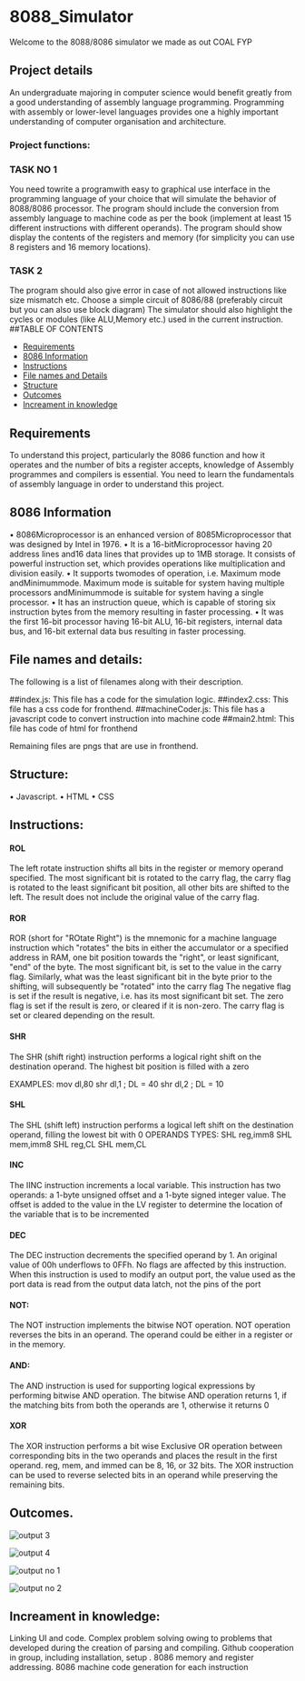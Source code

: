# 8088_Simulator
Welcome to the 8088/8086 simulator we made as out COAL FYP
## Project details
An undergraduate majoring in computer science would benefit greatly from a good understanding
of assembly language programming. Programming with assembly or lower-level
languages provides one a highly important understanding of computer organisation and
architecture.
### Project functions:
### TASK NO 1
You need towrite a programwith easy to graphical use interface in the programming language
of your choice that will simulate the behavior of 8088/8086 processor. The program should
include the conversion from assembly language to machine code as per the book (implement
at least 15 different instructions with different operands). The program should show display
the contents of the registers and memory (for simplicity you can use 8 registers and 16
memory locations).
### TASK 2
The program should also give error in case of not allowed instructions like size mismatch etc.
Choose a simple circuit of 8086/88 (preferably circuit but you can also use block diagram)
The simulator should also highlight the cycles or modules (like ALU,Memory etc.) used in
the current instruction.
##TABLE OF CONTENTS
* [Requirements](#Requirements)
* [8086 Information](#8086-information)
* [Instructions ](#Instructions)
* [File names and Details](#File-names-and-Details)
* [Structure](#Structure)
* [Outcomes](#Outcomes)
* [Increament in knowledge](#Increament-in-knowledge)

## Requirements
To understand this project, particularly the 8086 function and how it operates and the number of bits a register accepts, knowledge of Assembly programmes and compilers is essential. You need to learn the fundamentals of assembly language in order to understand this project.
## 8086 Information


• 8086Microprocessor is an enhanced version of 8085Microprocessor that was designed
by Intel in 1976.
• It is a 16-bitMicroprocessor having 20 address lines and16 data lines that provides up
to 1MB storage. It consists of powerful instruction set, which provides operations like
multiplication and division easily.
• It supports twomodes of operation, i.e. Maximum mode andMinimummode. Maximum
mode is suitable for system having multiple processors andMinimummode is
suitable for system having a single processor.
• It has an instruction queue, which is capable of storing six instruction bytes from the
memory resulting in faster processing.
• It was the first 16-bit processor having 16-bit ALU, 16-bit registers, internal data bus,
and 16-bit external data bus resulting in faster processing.


## File names and details:
The following is a list of filenames along with their description.

##index.js:
This file has a code for the simulation logic.
##index2.css:
This file has a css code for fronthend.
##machineCoder.js:
This file has a javascript code to convert instruction into machine code
##main2.html:
This file has code of html for fronthend

Remaining files are pngs that are use in fronthend.

## Structure:

• Javascript.
• HTML
• CSS

## Instructions:
#### ROL
The left rotate instruction shifts all bits in the register or memory operand specified. The most significant bit is rotated to the carry flag,
the carry flag is rotated to the least significant bit position, all other bits are shifted to the left. 
The result does not include the original value of the carry flag.


#### ROR
ROR (short for "ROtate Right") is the mnemonic for a machine language instruction which "rotates" the bits in either the accumulator or a specified address in RAM, one bit position towards the "right", or least significant, "end" of the byte. The most significant bit, is set to the value in the carry flag. Similarly, what was the least significant bit in the byte prior to the shifting, will subsequently be "rotated" into the carry flag
    The negative flag is set if the result is negative, i.e. has its most significant bit set.
    The zero flag is set if the result is zero, or cleared if it is non-zero.
    The carry flag is set or cleared depending on the result.

#### SHR
The SHR (shift right) instruction performs a logical
right shift on the destination operand. The highest bit
position is filled with a zero

EXAMPLES:
mov dl,80
shr dl,1 ; DL = 40
shr dl,2 ; DL = 10

#### SHL
The SHL (shift left) instruction performs a logical left
shift on the destination operand, filling the lowest bit
with 0
OPERANDS TYPES:
SHL reg,imm8
SHL mem,imm8
SHL reg,CL
SHL mem,CL


#### INC

The IINC instruction increments a local variable. This instruction has two operands: 
a 1-byte unsigned offset and a 1-byte signed integer value.
The offset is added to the value in the LV register to determine the location of the variable that is to be incremented

#### DEC
The DEC instruction decrements the specified operand by 1. An original value of 00h underflows to 0FFh.
No flags are affected by this instruction. When this instruction is used to modify an output port, the value used as
the port data is read from the output data latch, not the pins of the port

#### NOT:
The NOT instruction implements the bitwise NOT operation. NOT operation reverses the bits in an operand.
The operand could be either in a register or in the memory.


#### AND:

The AND instruction is used for supporting logical expressions by performing bitwise AND operation.
The bitwise AND operation returns 1, if the matching bits from both the operands are 1, otherwise it returns 0


#### XOR
The XOR instruction performs a bit wise Exclusive OR operation between corresponding bits in the two operands and places
the result in the first operand. reg, mem, and immed can be 8, 16, or 32 bits. 
The XOR instruction can be used to reverse selected bits in an operand while preserving the remaining bits.



## Outcomes.

![output 3](https://user-images.githubusercontent.com/119393518/205508536-0f85950e-1749-4220-a45d-8b8837921ef1.PNG)


![output 4](https://user-images.githubusercontent.com/119393518/205508549-53450f01-2c2b-42fd-a244-7ba771b6d423.PNG)


![output no 1](https://user-images.githubusercontent.com/119393518/205508580-d5ca4186-b5e4-42a9-a692-8b4454625045.PNG)

![output no 2](https://user-images.githubusercontent.com/119393518/205508592-efa3dfc1-c5dc-48b9-9e9d-3242ccf99f45.PNG)



## Increament in knowledge:


Linking UI and code. Complex problem solving owing to problems that
developed during the creation of parsing and compiling. Github cooperation in group,
including installation, setup . 8086 memory and register addressing. 8086 machine code
generation for each instruction









